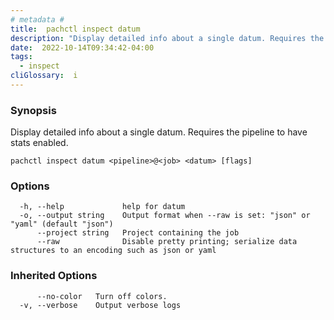 ```yaml
---
# metadata # 
title:  pachctl inspect datum
description: "Display detailed info about a single datum. Requires the pipeline to have stats enabled."
date:  2022-10-14T09:34:42-04:00
tags:
  - inspect
cliGlossary:  i
---
```


### Synopsis

Display detailed info about a single datum. Requires the pipeline to have stats enabled.

```
pachctl inspect datum <pipeline>@<job> <datum> [flags]
```

### Options

```
  -h, --help             help for datum
  -o, --output string    Output format when --raw is set: "json" or "yaml" (default "json")
      --project string   Project containing the job
      --raw              Disable pretty printing; serialize data structures to an encoding such as json or yaml
```

### Inherited Options

```
      --no-color   Turn off colors.
  -v, --verbose    Output verbose logs
```

